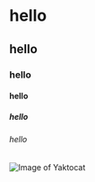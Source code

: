 #  hello
## hello
### hello
#### hello
##### hello
###### hello

![Image of Yaktocat](https://octodex.github.com/images/yaktocat.png)

